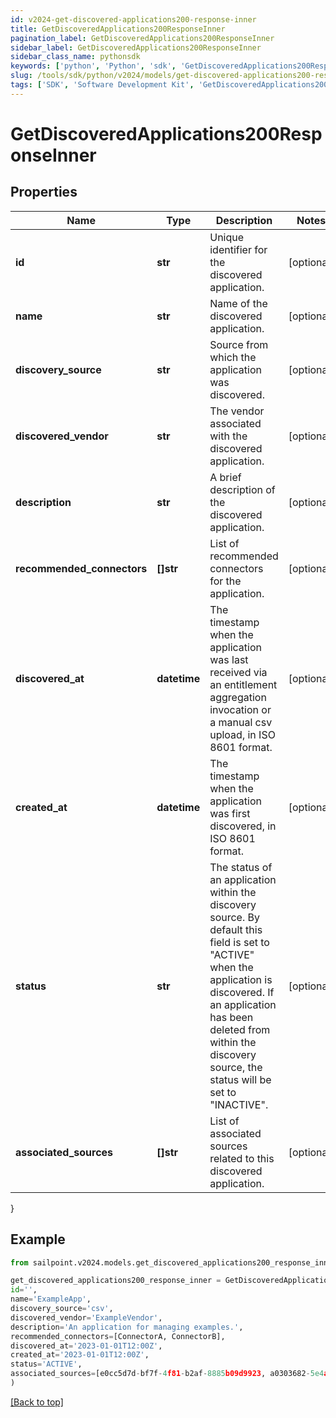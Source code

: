 ```yaml
---
id: v2024-get-discovered-applications200-response-inner
title: GetDiscoveredApplications200ResponseInner
pagination_label: GetDiscoveredApplications200ResponseInner
sidebar_label: GetDiscoveredApplications200ResponseInner
sidebar_class_name: pythonsdk
keywords: ['python', 'Python', 'sdk', 'GetDiscoveredApplications200ResponseInner', 'V2024GetDiscoveredApplications200ResponseInner'] 
slug: /tools/sdk/python/v2024/models/get-discovered-applications200-response-inner
tags: ['SDK', 'Software Development Kit', 'GetDiscoveredApplications200ResponseInner', 'V2024GetDiscoveredApplications200ResponseInner']
---
```


# GetDiscoveredApplications200ResponseInner


## Properties

Name | Type | Description | Notes
------------ | ------------- | ------------- | -------------
**id** | **str** | Unique identifier for the discovered application. | [optional] 
**name** | **str** | Name of the discovered application. | [optional] 
**discovery_source** | **str** | Source from which the application was discovered. | [optional] 
**discovered_vendor** | **str** | The vendor associated with the discovered application. | [optional] 
**description** | **str** | A brief description of the discovered application. | [optional] 
**recommended_connectors** | **[]str** | List of recommended connectors for the application. | [optional] 
**discovered_at** | **datetime** | The timestamp when the application was last received via an entitlement aggregation invocation  or a manual csv upload, in ISO 8601 format. | [optional] 
**created_at** | **datetime** | The timestamp when the application was first discovered, in ISO 8601 format. | [optional] 
**status** | **str** | The status of an application within the discovery source.  By default this field is set to \"ACTIVE\" when the application is discovered.  If an application has been deleted from within the discovery source, the status will be set to \"INACTIVE\". | [optional] 
**associated_sources** | **[]str** | List of associated sources related to this discovered application. | [optional] 
}

## Example

```python
from sailpoint.v2024.models.get_discovered_applications200_response_inner import GetDiscoveredApplications200ResponseInner

get_discovered_applications200_response_inner = GetDiscoveredApplications200ResponseInner(
id='',
name='ExampleApp',
discovery_source='csv',
discovered_vendor='ExampleVendor',
description='An application for managing examples.',
recommended_connectors=[ConnectorA, ConnectorB],
discovered_at='2023-01-01T12:00Z',
created_at='2023-01-01T12:00Z',
status='ACTIVE',
associated_sources=[e0cc5d7d-bf7f-4f81-b2af-8885b09d9923, a0303682-5e4a-44f7-bdc2-6ce6112549c1]
)

```
[[Back to top]](#) 

